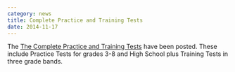 ```yaml
---
category: news
title: Complete Practice and Training Tests
date: 2014-11-17
---
```

The [The Complete Practice and Training Tests](http://www.smarterapp.org/specs/PracticeAndTrainingTests.html) have been posted. These include Practice Tests for grades 3-8 and High School plus Training Tests in three grade bands.
